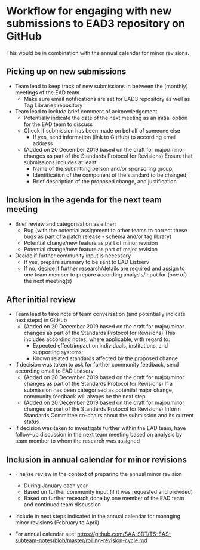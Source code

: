 # Workflow for engaging with new submissions to EAD3 repository on GitHub
This would be in combination with the annual calendar for minor revisions.

## Picking up on new submissions
- Team lead to keep track of new submissions in between the (monthly) meetings of the EAD team
  - Make sure email notifications are set for EAD3 repository as well as Tag Libraries repository
- Team lead to include brief comment of acknowledgement
  - Potentially indicate the date of the next meeting as an initial option for the EAD team to discuss
  - Check if submission has been made on behalf of someone else
    - If yes, send information (link to GitHub) to according email address 
  - (Added on 20 December 2019 based on the draft for major/minor changes as part of the Standards Protocol for Revisions) Ensure that submissions includes at least:
    - Name of the submitting person and/or sponsoring group;
    - Identification of the component of the standard to be changed;
    - Brief description of the proposed change, and justification

## Inclusion in the agenda for the next team meeting
- Brief review and categorisation as either:
  - Bug (with the potential assignment to other teams to correct these bugs as part of a patch release - schema and/or tag library)
  - Potential change/new feature as part of minor revision
  - Potential change/new feature as part of major revision
- Decide if further community input is necessary
  - If yes, prepare summary to be sent to EAD Listserv
  - If no, decide if further research/details are required and assign to one team member to prepare according analysis/input for (one of) the next meeting(s)

## After initial review
- Team lead to take note of team conversation (and potentially indicate next steps) in GitHub
  - (Added on 20 December 2019 based on the draft for major/minor changes as part of the Standards Protocol for Revisions) This includes according notes, where applicable, with regard to:
    - Expected effect/impact on individuals, institutions, and supporting systems;
    - Known related standards affected by the proposed change
- If decision was taken to ask for further community feedback, send according email to EAD Listserv
  - (Added on 20 December 2019 based on the draft for major/minor changes as part of the Standards Protocol for Revisions) If a submission has been categorised as potential major change, community feedback will always be the next step
  - (Added on 20 December 2019 based on the draft for major/minor changes as part of the Standards Protocol for Revisions) Inform Standards Committee co-chairs about the submission and its current status
- If decision was taken to investigate further within the EAD team, have follow-up discussion in the next team meeting based on analysis by team member to whom the research was assigned

## Inclusion in annual calendar for minor revisions
- Finalise review in the context of preparing the annual minor revision
  - During January each year
  - Based on further community input (if it was requested and provided)
  - Based on further research done by one member of the EAD team and continued team discussion
- Include in next steps indicated in the annual calendar for managing minor revisions (February to April)

- For annual calendar see: https://github.com/SAA-SDT/TS-EAS-subteam-notes/blob/master/rolling-revision-cycle.md
